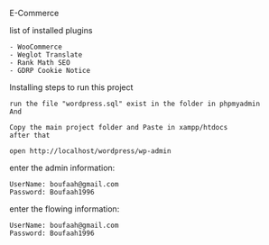 
E-Commerce

list of installed plugins
````
- WooCommerce
- Weglot Translate
- Rank Math SEO
- GDRP Cookie Notice
````
Installing
steps to run this project
````
run the file "wordpress.sql" exist in the folder in phpmyadmin 
And
````
````
Copy the main project folder and Paste in xampp/htdocs
after that
````
````
open http://localhost/wordpress/wp-admin
````
enter the admin information:
````
UserName: boufaah@gmail.com
Password: Boufaah1996
````
enter the flowing information:
````
UserName: boufaah@gmail.com
Password: Boufaah1996
````
